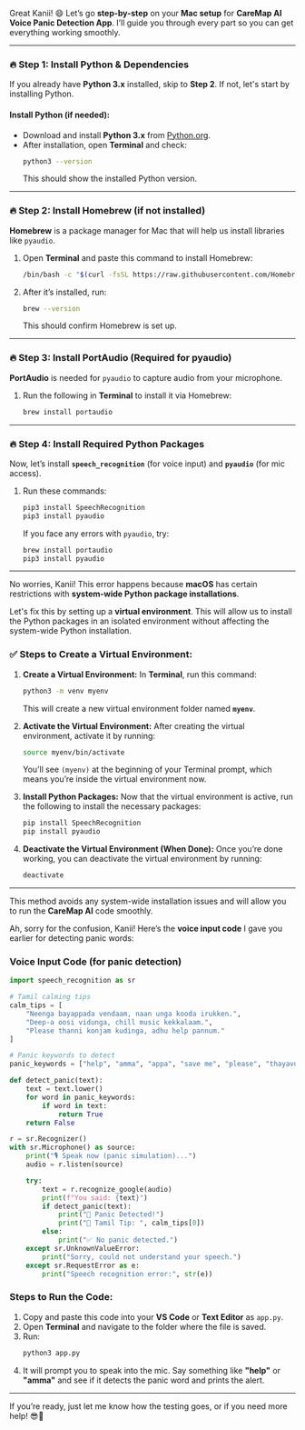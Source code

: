 Great Kanii! 😄 Let’s go **step-by-step** on your **Mac setup** for **CareMap AI Voice Panic Detection App**. I’ll guide you through every part so you can get everything working smoothly.

---

### 🔥 **Step 1: Install Python & Dependencies**  
If you already have **Python 3.x** installed, skip to **Step 2**. If not, let's start by installing Python.

#### **Install Python (if needed):**
- Download and install **Python 3.x** from [Python.org](https://www.python.org/downloads/).  
- After installation, open **Terminal** and check:
  ```bash
  python3 --version
  ```
  This should show the installed Python version.

---

### 🔥 **Step 2: Install Homebrew (if not installed)**  
**Homebrew** is a package manager for Mac that will help us install libraries like `pyaudio`.

1. Open **Terminal** and paste this command to install Homebrew:
   ```bash
   /bin/bash -c "$(curl -fsSL https://raw.githubusercontent.com/Homebrew/install/HEAD/install.sh)"
   ```
2. After it’s installed, run:
   ```bash
   brew --version
   ```
   This should confirm Homebrew is set up.

---

### 🔥 **Step 3: Install PortAudio** (Required for pyaudio)  
**PortAudio** is needed for `pyaudio` to capture audio from your microphone.

1. Run the following in **Terminal** to install it via Homebrew:
   ```bash
   brew install portaudio
   ```

---

### 🔥 **Step 4: Install Required Python Packages**  
Now, let’s install **`speech_recognition`** (for voice input) and **`pyaudio`** (for mic access).

1. Run these commands:
   ```bash
   pip3 install SpeechRecognition
   pip3 install pyaudio
   ```

   If you face any errors with `pyaudio`, try:
   ```bash
   brew install portaudio
   pip3 install pyaudio
   ```

---

No worries, Kanii! This error happens because **macOS** has certain restrictions with **system-wide Python package installations**.

Let's fix this by setting up a **virtual environment**. This will allow us to install the Python packages in an isolated environment without affecting the system-wide Python installation.

### ✅ **Steps to Create a Virtual Environment:**

1. **Create a Virtual Environment:**
   In **Terminal**, run this command:
   ```bash
   python3 -m venv myenv
   ```
   This will create a new virtual environment folder named **`myenv`**.

2. **Activate the Virtual Environment:**
   After creating the virtual environment, activate it by running:
   ```bash
   source myenv/bin/activate
   ```
   You’ll see `(myenv)` at the beginning of your Terminal prompt, which means you’re inside the virtual environment now.

3. **Install Python Packages:**
   Now that the virtual environment is active, run the following to install the necessary packages:
   ```bash
   pip install SpeechRecognition
   pip install pyaudio
   ```

4. **Deactivate the Virtual Environment (When Done):**
   Once you’re done working, you can deactivate the virtual environment by running:
   ```bash
   deactivate
   ```

---

This method avoids any system-wide installation issues and will allow you to run the **CareMap AI** code smoothly.

Ah, sorry for the confusion, Kanii! Here’s the **voice input code** I gave you earlier for detecting panic words:

### **Voice Input Code (for panic detection)**

```python
import speech_recognition as sr

# Tamil calming tips
calm_tips = [
    "Neenga bayappada vendaam, naan unga kooda irukken.",
    "Deep-a oosi vidunga, chill music kekkalaam.",
    "Please thanni konjam kudinga, adhu help pannum."
]

# Panic keywords to detect
panic_keywords = ["help", "amma", "appa", "save me", "please", "thayavu seyyunga"]

def detect_panic(text):
    text = text.lower()
    for word in panic_keywords:
        if word in text:
            return True
    return False

r = sr.Recognizer()
with sr.Microphone() as source:
    print("🎙️ Speak now (panic simulation)...")
    audio = r.listen(source)

    try:
        text = r.recognize_google(audio)
        print(f"You said: {text}")
        if detect_panic(text):
            print("🚨 Panic Detected!")
            print("📢 Tamil Tip: ", calm_tips[0])
        else:
            print("✅ No panic detected.")
    except sr.UnknownValueError:
        print("Sorry, could not understand your speech.")
    except sr.RequestError as e:
        print("Speech recognition error:", str(e))
```

### **Steps to Run the Code:**
1. Copy and paste this code into your **VS Code** or **Text Editor** as `app.py`.
2. Open **Terminal** and navigate to the folder where the file is saved.
3. Run:
   ```bash
   python3 app.py
   ```
4. It will prompt you to speak into the mic. Say something like **"help"** or **"amma"** and see if it detects the panic word and prints the alert.

---

If you’re ready, just let me know how the testing goes, or if you need more help! 😎🐝
